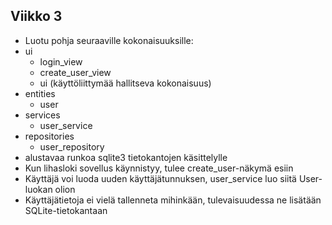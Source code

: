 ## Viikko 3
- Luotu pohja seuraaville kokonaisuuksille:
- ui
	- login_view
	- create_user_view
	- ui (käyttöliittymää hallitseva kokonaisuus)
- entities
	- user
- services
	- user_service
- repositories
	- user_repository
- alustavaa runkoa sqlite3 tietokantojen käsittelylle
- Kun lihasloki sovellus käynnistyy, tulee create_user-näkymä esiin
- Käyttäjä voi luoda uuden käyttäjätunnuksen, user_service luo siitä User-luokan olion
- Käyttäjätietoja ei vielä tallenneta mihinkään, tulevaisuudessa ne lisätään SQLite-tietokantaan
